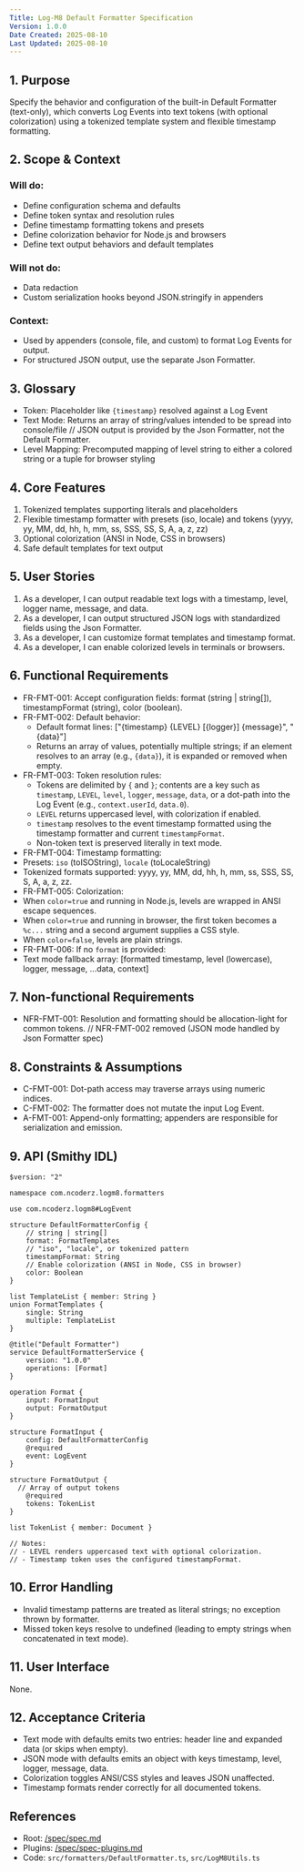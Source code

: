 ```yaml
---
Title: Log-M8 Default Formatter Specification
Version: 1.0.0
Date Created: 2025-08-10
Last Updated: 2025-08-10
---
```


## 1. Purpose

Specify the behavior and configuration of the built-in Default Formatter (text-only), which converts Log Events into text tokens (with optional colorization) using a tokenized template system and flexible timestamp formatting.

## 2. Scope & Context

### Will do:
- Define configuration schema and defaults
- Define token syntax and resolution rules
- Define timestamp formatting tokens and presets
- Define colorization behavior for Node.js and browsers
- Define text output behaviors and default templates

### Will not do:
- Data redaction
- Custom serialization hooks beyond JSON.stringify in appenders

### Context:
- Used by appenders (console, file, and custom) to format Log Events for output.
- For structured JSON output, use the separate Json Formatter.

## 3. Glossary

- Token: Placeholder like `{timestamp}` resolved against a Log Event
- Text Mode: Returns an array of string/values intended to be spread into console/file
// JSON output is provided by the Json Formatter, not the Default Formatter.
- Level Mapping: Precomputed mapping of level string to either a colored string or a tuple for browser styling

## 4. Core Features

1. Tokenized templates supporting literals and placeholders
2. Flexible timestamp formatter with presets (iso, locale) and tokens (yyyy, yy, MM, dd, hh, h, mm, ss, SSS, SS, S, A, a, z, zz)
3. Optional colorization (ANSI in Node, CSS in browsers)
4. Safe default templates for text output

## 5. User Stories

1. As a developer, I can output readable text logs with a timestamp, level, logger name, message, and data.
2. As a developer, I can output structured JSON logs with standardized fields using the Json Formatter.
3. As a developer, I can customize format templates and timestamp format.
4. As a developer, I can enable colorized levels in terminals or browsers.

## 6. Functional Requirements

- FR-FMT-001: Accept configuration fields: format (string | string[]), timestampFormat (string), color (boolean).
- FR-FMT-002: Default behavior:
  - Default format lines: ["{timestamp} {LEVEL} [{logger}] {message}", "{data}"]
  - Returns an array of values, potentially multiple strings; if an element resolves to an array (e.g., `{data}`), it is expanded or removed when empty.
- FR-FMT-003: Token resolution rules:
  - Tokens are delimited by `{` and `}`; contents are a key such as `timestamp`, `LEVEL`, `level`, `logger`, `message`, `data`, or a dot-path into the Log Event (e.g., `context.userId`, `data.0`).
  - `LEVEL` returns uppercased level, with colorization if enabled.
  - `timestamp` resolves to the event timestamp formatted using the timestamp formatter and current `timestampFormat`.
  - Non-token text is preserved literally in text mode.
 - FR-FMT-004: Timestamp formatting:
  - Presets: `iso` (toISOString), `locale` (toLocaleString)
  - Tokenized formats supported: yyyy, yy, MM, dd, hh, h, mm, ss, SSS, SS, S, A, a, z, zz.
 - FR-FMT-005: Colorization:
  - When `color=true` and running in Node.js, levels are wrapped in ANSI escape sequences.
  - When `color=true` and running in browser, the first token becomes a `%c...` string and a second argument supplies a CSS style.
  - When `color=false`, levels are plain strings.
 - FR-FMT-006: If no `format` is provided:
  - Text mode fallback array: [formatted timestamp, level (lowercase), logger, message, ...data, context]

## 7. Non-functional Requirements

- NFR-FMT-001: Resolution and formatting should be allocation-light for common tokens.
// NFR-FMT-002 removed (JSON mode handled by Json Formatter spec)

## 8. Constraints & Assumptions

- C-FMT-001: Dot-path access may traverse arrays using numeric indices.
- C-FMT-002: The formatter does not mutate the input Log Event.
- A-FMT-001: Append-only formatting; appenders are responsible for serialization and emission.

## 9. API (Smithy IDL)

```smithy
$version: "2"

namespace com.ncoderz.logm8.formatters

use com.ncoderz.logm8#LogEvent

structure DefaultFormatterConfig {
    // string | string[]
    format: FormatTemplates
    // "iso", "locale", or tokenized pattern
    timestampFormat: String
    // Enable colorization (ANSI in Node, CSS in browser)
    color: Boolean
}

list TemplateList { member: String }
union FormatTemplates {
    single: String
    multiple: TemplateList
}

@title("Default Formatter")
service DefaultFormatterService {
    version: "1.0.0"
    operations: [Format]
}

operation Format {
    input: FormatInput
    output: FormatOutput
}

structure FormatInput {
    config: DefaultFormatterConfig
    @required
    event: LogEvent
}

structure FormatOutput {
  // Array of output tokens
    @required
    tokens: TokenList
}

list TokenList { member: Document }

// Notes:
// - LEVEL renders uppercased text with optional colorization.
// - Timestamp token uses the configured timestampFormat.
```

## 10. Error Handling

- Invalid timestamp patterns are treated as literal strings; no exception thrown by formatter.
- Missed token keys resolve to undefined (leading to empty strings when concatenated in text mode).

## 11. User Interface

None.

## 12. Acceptance Criteria

- Text mode with defaults emits two entries: header line and expanded data (or skips when empty).
- JSON mode with defaults emits an object with keys timestamp, level, logger, message, data.
- Colorization toggles ANSI/CSS styles and leaves JSON unaffected.
- Timestamp formats render correctly for all documented tokens.

## References

- Root: [/spec/spec.md](/spec/spec.md)
- Plugins: [/spec/spec-plugins.md](/spec/spec-plugins.md)
- Code: `src/formatters/DefaultFormatter.ts`, `src/LogM8Utils.ts`
